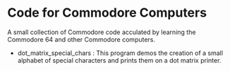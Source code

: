 # Code for Commodore Computers

A small collection of Commodore code acculated by learning the Commodore 64 and other Commodore computers.

- dot_matrix_special_chars : This program demos the creation of a small alphabet of special characters and prints them on a dot matrix printer.
